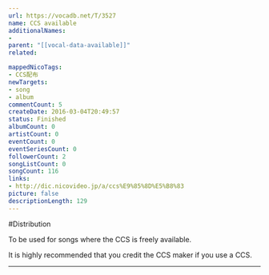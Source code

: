 ```yaml
---
url: https://vocadb.net/T/3527
name: CCS available
additionalNames: 
- 
parent: "[[vocal-data-available]]"
related:

mappedNicoTags:
- CCS配布
newTargets:
- song
- album
commentCount: 5
createDate: 2016-03-04T20:49:57
status: Finished
albumCount: 0
artistCount: 0
eventCount: 0
eventSeriesCount: 0
followerCount: 2
songListCount: 0
songCount: 116
links: 
- http://dic.nicovideo.jp/a/ccs%E9%85%8D%E5%B8%83
picture: false
descriptionLength: 129
---
```


#Distribution

To be used for songs where the CCS is freely available.

It is highly recommended that you credit the CCS maker if you use a CCS.

---

